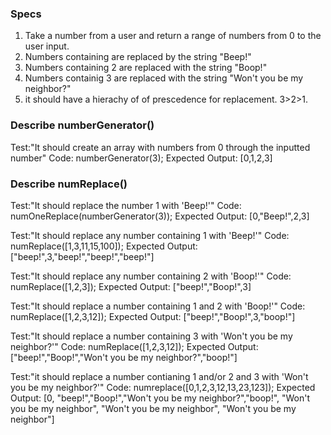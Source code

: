### Specs

1. Take a number from a user and return a range of numbers from 0 to the user input.
2. Numbers containing are replaced by the string "Beep!"
3. Numbers containing 2 are replaced with the string "Boop!"
4. Numbers containig 3 are replaced with the string "Won't you be my neighbor?"
5. it should have a hierachy of of prescedence for replacement. 3>2>1. 

### Describe numberGenerator()

Test:"It should create an array with numbers from 0 through the inputted number"
Code: numberGenerator(3);
Expected Output: [0,1,2,3]

### Describe numReplace()

Test:"It should replace the number 1 with 'Beep!'"
Code: numOneReplace(numberGenerator(3));
Expected Output: [0,"Beep!",2,3]

Test:"It should replace any number containing 1 with 'Beep!'"
Code: numReplace([1,3,11,15,100]);
Expected Output: ["beep!",3,"beep!","beep!","beep!"]

Test:"It should replace any number containing 2 with 'Boop!'"
Code: numReplace([1,2,3]);
Expected Output: ["beep!","Boop!",3]

Test:"It should replace a number containing 1 and 2 with 'Boop!'"
Code: numReplace([1,2,3,12]);
Expected Output: ["beep!","Boop!",3,"boop!"]

Test:"It should replace a number containing 3 with 'Won't you be my neighbor?'"
Code: numReplace([1,2,3,12]);
Expected Output: ["beep!","Boop!","Won't you be my neighbor?","boop!"]

Test:"it should replace a number contianing 1 and/or 2 and 3 with 'Won't you be my neighbor?'"
Code: numreplace([0,1,2,3,12,13,23,123]);
Expected Output: [0, "beep!","Boop!","Won't you be my neighbor?","boop!", "Won't you be my neighbor", "Won't you be my neighbor", "Won't you be my neighbor"]